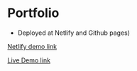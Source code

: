 # Portfolio

- Deployed at Netlify and Github pages) 

[Netlify demo link](https://tirthasawant.netlify.app/)


[Live Demo link](#)
